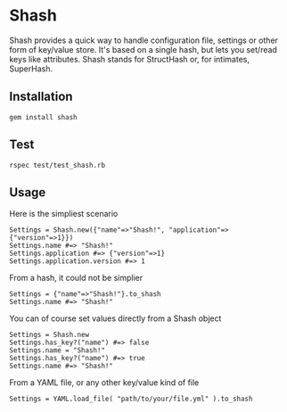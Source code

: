 Shash
=====
Shash provides a quick way to handle configuration file, settings or other form of key/value store. It's based
on a single hash, but lets you set/read keys like attributes. Shash stands for StructHash or, for intimates,
SuperHash.

Installation
------------
    gem install shash

Test
----
    rspec test/test_shash.rb

Usage
-----
Here is the simpliest scenario

    Settings = Shash.new({"name"=>"Shash!", "application"=>{"version"=>1}})
    Settings.name #=> "Shash!"
    Settings.application #=> {"version"=>1}
    Settings.application.version #=> 1

From a hash, it could not be simplier

    Settings = {"name"=>"Shash!"}.to_shash
    Settings.name #=> "Shash!"

You can of course set values directly from a Shash object

    Settings = Shash.new
    Settings.has_key?("name") #=> false
    Settings.name = "Shash!"
    Settings.has_key?("name") #=> true
    Settings.name #=> "Shash!"

From a YAML file, or any other key/value kind of file

    Settings = YAML.load_file( "path/to/your/file.yml" ).to_shash
